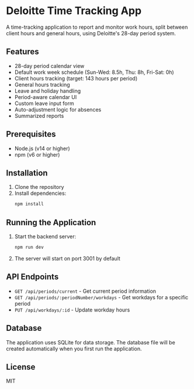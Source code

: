 # Deloitte Time Tracking App

A time-tracking application to report and monitor work hours, split between client hours and general hours, using Deloitte's 28-day period system.

## Features

- 28-day period calendar view
- Default work week schedule (Sun-Wed: 8.5h, Thu: 8h, Fri-Sat: 0h)
- Client hours tracking (target: 143 hours per period)
- General hours tracking
- Leave and holiday handling
- Period-aware calendar UI
- Custom leave input form
- Auto-adjustment logic for absences
- Summarized reports

## Prerequisites

- Node.js (v14 or higher)
- npm (v6 or higher)

## Installation

1. Clone the repository
2. Install dependencies:
   ```bash
   npm install
   ```

## Running the Application

1. Start the backend server:
   ```bash
   npm run dev
   ```

2. The server will start on port 3001 by default

## API Endpoints

- `GET /api/periods/current` - Get current period information
- `GET /api/periods/:periodNumber/workdays` - Get workdays for a specific period
- `PUT /api/workdays/:id` - Update workday hours

## Database

The application uses SQLite for data storage. The database file will be created automatically when you first run the application.

## License

MIT 